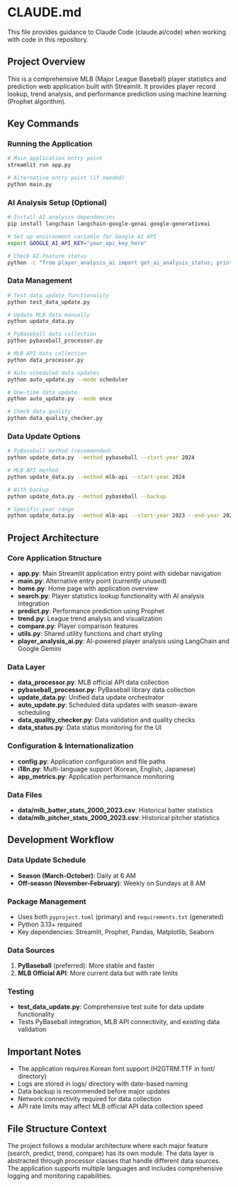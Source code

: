 # CLAUDE.md

This file provides guidance to Claude Code (claude.ai/code) when working with code in this repository.

## Project Overview

This is a comprehensive MLB (Major League Baseball) player statistics and prediction web application built with Streamlit. It provides player record lookup, trend analysis, and performance prediction using machine learning (Prophet algorithm).

## Key Commands

### Running the Application
```bash
# Main application entry point
streamlit run app.py

# Alternative entry point (if needed)
python main.py
```

### AI Analysis Setup (Optional)
```bash
# Install AI analysis dependencies
pip install langchain langchain-google-genai google-generativeai

# Set up environment variable for Google AI API
export GOOGLE_AI_API_KEY="your_api_key_here"

# Check AI feature status
python -c "from player_analysis_ai import get_ai_analysis_status; print(get_ai_analysis_status())"
```

### Data Management
```bash
# Test data update functionality
python test_data_update.py

# Update MLB data manually
python update_data.py

# PyBaseball data collection
python pybaseball_processor.py

# MLB API data collection  
python data_processor.py

# Auto-scheduled data updates
python auto_update.py --mode scheduler

# One-time data update
python auto_update.py --mode once

# Check data quality
python data_quality_checker.py
```

### Data Update Options
```bash
# PyBaseball method (recommended)
python update_data.py --method pybaseball --start-year 2024

# MLB API method
python update_data.py --method mlb-api --start-year 2024

# With backup
python update_data.py --method pybaseball --backup

# Specific year range
python update_data.py --method mlb-api --start-year 2023 --end-year 2024
```

## Project Architecture

### Core Application Structure
- **app.py**: Main Streamlit application entry point with sidebar navigation
- **main.py**: Alternative entry point (currently unused)
- **home.py**: Home page with application overview
- **search.py**: Player statistics lookup functionality with AI analysis integration
- **predict.py**: Performance prediction using Prophet
- **trend.py**: League trend analysis and visualization
- **compare.py**: Player comparison features
- **utils.py**: Shared utility functions and chart styling
- **player_analysis_ai.py**: AI-powered player analysis using LangChain and Google Gemini

### Data Layer
- **data_processor.py**: MLB official API data collection
- **pybaseball_processor.py**: PyBaseball library data collection
- **update_data.py**: Unified data update orchestrator
- **auto_update.py**: Scheduled data updates with season-aware scheduling
- **data_quality_checker.py**: Data validation and quality checks
- **data_status.py**: Data status monitoring for the UI

### Configuration & Internationalization
- **config.py**: Application configuration and file paths
- **i18n.py**: Multi-language support (Korean, English, Japanese)
- **app_metrics.py**: Application performance monitoring

### Data Files
- **data/mlb_batter_stats_2000_2023.csv**: Historical batter statistics
- **data/mlb_pitcher_stats_2000_2023.csv**: Historical pitcher statistics

## Development Workflow

### Data Update Schedule
- **Season (March-October)**: Daily at 6 AM
- **Off-season (November-February)**: Weekly on Sundays at 8 AM

### Package Management
- Uses both `pyproject.toml` (primary) and `requirements.txt` (generated)
- Python 3.13+ required
- Key dependencies: Streamlit, Prophet, Pandas, Matplotlib, Seaborn

### Data Sources
1. **PyBaseball** (preferred): More stable and faster
2. **MLB Official API**: More current data but with rate limits

### Testing
- **test_data_update.py**: Comprehensive test suite for data update functionality
- Tests PyBaseball integration, MLB API connectivity, and existing data validation

## Important Notes

- The application requires Korean font support (H2GTRM.TTF in font/ directory)
- Logs are stored in logs/ directory with date-based naming
- Data backup is recommended before major updates
- Network connectivity required for data collection
- API rate limits may affect MLB official API data collection speed

## File Structure Context

The project follows a modular architecture where each major feature (search, predict, trend, compare) has its own module. The data layer is abstracted through processor classes that handle different data sources. The application supports multiple languages and includes comprehensive logging and monitoring capabilities.